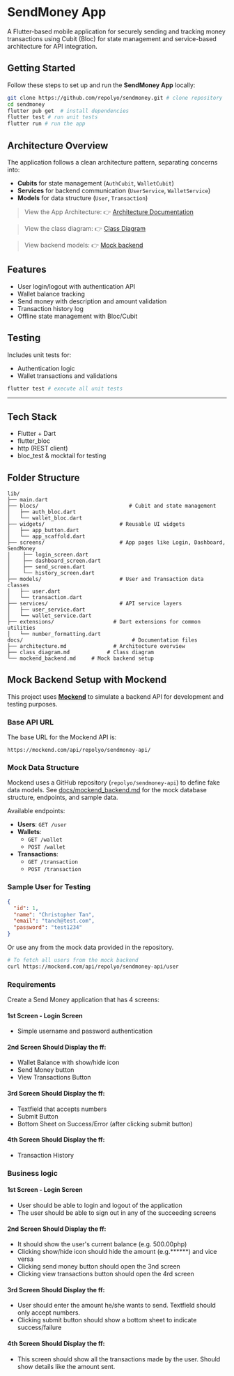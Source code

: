 # SendMoney App

A Flutter-based mobile application for securely sending and tracking money transactions using Cubit (Bloc) for state management and service-based architecture for API integration.

##  Getting Started
Follow these steps to set up and run the **SendMoney App** locally:
```bash
git clone https://github.com/repolyo/sendmoney.git # clone repository
cd sendmoney
flutter pub get  # install dependencies
flutter test # run unit tests
flutter run # run the app
```

##  Architecture Overview

The application follows a clean architecture pattern, separating concerns into:
- **Cubits** for state management (`AuthCubit`, `WalletCubit`)
- **Services** for backend communication (`UserService`, `WalletService`)
- **Models** for data structure (`User`, `Transaction`)

> View the App Architecture:
👉 [Architecture Documentation](docs/architecture.md)

> View the class diagram:
👉 [Class Diagram](docs/class_diagram.md)

> View backend models:
👉 [Mock backend](docs/mockend_backend.md)
 
##  Features
- User login/logout with authentication API
- Wallet balance tracking
- Send money with description and amount validation
- Transaction history log
- Offline state management with Bloc/Cubit


## Testing
Includes unit tests for:
- Authentication logic
- Wallet transactions and validations
```bash
flutter test # execute all unit tests
```
---

## Tech Stack
- Flutter + Dart
- flutter_bloc
- http (REST client)
- bloc_test & mocktail for testing

## Folder  Structure
```text
lib/
├── main.dart
├── blocs/                             # Cubit and state management
│   ├── auth_bloc.dart
│   └── wallet_bloc.dart
├── widgets/                        # Reusable UI widgets
│   ├── app_button.dart
│   └── app_scaffold.dart
├── screens/                        # App pages like Login, Dashboard, SendMoney
│    ├── login_screen.dart
│    ├── dashboard_screen.dart
│    ├── send_screen.dart
│    └── history_screen.dart
├── models/                         # User and Transaction data classes
│   ├── user.dart
│   └── transaction.dart
├── services/                       # API service layers
│   ├── user_service.dart
│   └── wallet_service.dart
├── extensions/                   # Dart extensions for common utilities
│   └── number_formatting.dart 
docs/                                   # Documentation files
├── architecture.md               # Architecture overview
├── class_diagram.md            # Class diagram
└── mockend_backend.md     # Mock backend setup
```

##  Mock Backend Setup with Mockend

This project uses [**Mockend**](https://mockend.com) to simulate a backend API for development and testing purposes.

### Base API URL
The base URL for the Mockend API is:
```
https://mockend.com/api/repolyo/sendmoney-api/
```

### Mock Data Structure
Mockend uses a GitHub repository (`repolyo/sendmoney-api`) to define fake data models.
See [docs/mockend_backend.md](docs/mockend_backend.md) for the mock database structure, endpoints, and sample data.

Available endpoints:
- **Users**: `GET /user`
- **Wallets**:
    - `GET /wallet`
    - `POST /wallet`
- **Transactions**:
    - `GET /transaction`
    - `POST /transaction`

### Sample User for Testing
```json
{
  "id": 1,
  "name": "Christopher Tan",
  "email": "tanch@test.com",
  "password": "test1234"
}
```
Or use any from the mock data provided in the repository.
```bash
# To fetch all users from the mock backend
curl https://mockend.com/api/repolyo/sendmoney-api/user
```

### Requirements
Create a Send Money application that has 4 screens:

#### 1st Screen - Login Screen
- Simple username and password authentication

#### 2nd Screen Should Display the ff:
- Wallet Balance with show/hide icon
- Send Money button
- View Transactions Button

#### 3rd Screen Should Display the ff:
- Textfield that accepts numbers
- Submit Button
- Bottom Sheet on Success/Error (after clicking submit button)

#### 4th Screen Should Display the ff:
- Transaction History

### Business logic

#### 1st Screen - Login Screen
- User should be able to login and logout of the application
- The user should be able to sign out in any of the succeeding screens

#### 2nd Screen Should Display the ff:
- It should show the user's current balance (e.g. 500.00php)
- Clicking show/hide icon should hide the amount (e.g.******) and vice versa
- Clicking send money button should open the 3nd screen
- Clicking view transactions button should open the 4rd screen

#### 3rd Screen Should Display the ff:
- User should enter the amount he/she wants to send. Textfield should only accept numbers.
- Clicking submit button should show a bottom sheet to indicate success/failure

#### 4th Screen Should Display the ff:
- This screen should show all the transactions made by the user. Should show details like the amount sent.



